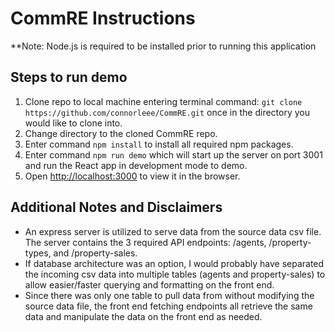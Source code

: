 # CommRE Instructions

**Note: Node.js is required to be installed prior to running this application

## Steps to run demo
1. Clone repo to local machine entering terminal command: `git clone https://github.com/connorleee/CommRE.git` once in the directory you would like to clone into.
2. Change directory to the cloned CommRE repo.
3. Enter command `npm install` to install all required npm packages.
4. Enter command `npm run demo` which will start up the server on port 3001 and run the React app in development mode to demo.
5. Open [http://localhost:3000](http://localhost:3000) to view it in the browser.

## Additional Notes and Disclaimers
- An express server is utilized to serve data from the source data csv file. The server contains the 3 required API endpoints: /agents, /property-types, and /property-sales.
- If database architecture was an option, I would probably have separated the incoming csv data into multiple tables (agents and property-sales) to allow easier/faster querying and formatting on the front end.
- Since there was only one table to pull data from without modifying the source data file, the front end fetching endpoints all retrieve the same data and manipulate the data on the front end as needed.
